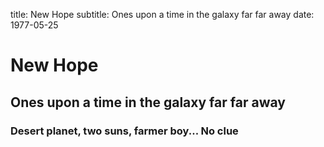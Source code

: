 title: New Hope
subtitle: Ones upon a time in the galaxy far far away
date: 1977-05-25


# New Hope

## Ones upon a time in the galaxy far far away

### Desert planet, two suns, farmer boy... No clue
